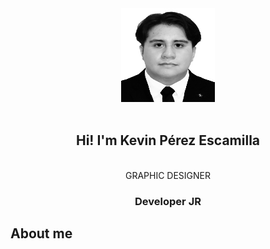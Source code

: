 <div align="center" width="auto">
    <div style="border-radius:20px;">
    <img src="./Images/perfil.jpg" width=150 height=150/>
    </div>
    <br/>
    <h2>Hi! I'm Kevin Pérez Escamilla</h2>
    <br/>GRAPHIC DESIGNER
    <h3>Developer JR</h3>
</div>

## About me
